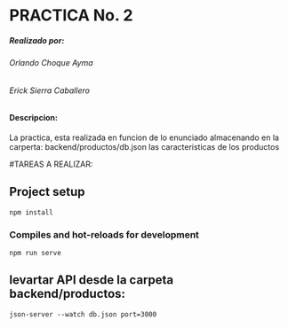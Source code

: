 # PRACTICA No. 2

##### Realizado por: 
###### *Orlando Choque Ayma*
###### *Erick Sierra Caballero*
#### Descripcion:

La practica, esta realizada en funcion de lo enunciado almacenando en la carperta:
backend/productos/db.json las caracteristicas de los productos

#TAREAS A REALIZAR: <br>

## Project setup
```
npm install
```

### Compiles and hot-reloads for development
```
npm run serve
```
## levartar API  desde la carpeta backend/productos:
```
json-server --watch db.json port=3000
```